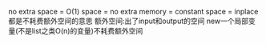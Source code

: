 no extra space = O(1) space = no extra memory = constant space = inplace 都是不耗费额外空间的意思
额外空间:出了input和output的空间
new一个局部变量(不是list之类O(n)的变量)不耗费额外空间

